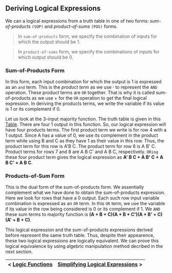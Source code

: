 ## Deriving Logical Expressions

We can a logical expressions from a truth table in one of two forms: _sum-of-products_ `(SOP)` and _product-of-sums_ `(POS)` forms. 

> In `sum-of-products` form, we specify the combination of inputs for which the output should be 1.

> In `product-of-sums` form, we specify the combinations of inputs for which output should be 0.

### Sum-of-Products Form

In this form, each input combination for which the output is 1 is expressed as an `and` term. This is the _product term_ as we use <span>&#183;</span> to represent the `AND` operation. These product terms are `OR` together. That is why it is called sum-of-products as we use + for the `OR` operation to get the final logical expression. In deriving the products terms, we write the variable if its value is 1 or its complement if 0. 

Let us look at the 3-input majority function. The truth table is given in this [Table](https://github.com/romuro-pauliv/Introduction-to-Assembly/blob/39c520f700e69428264b5063be441e9605645763/Part%20II%20-%20Computer%20Organization/a4%20-%20Logic%20Functions.md?plain=1#L7). There are four 1 output in this function. So, our logical expression will have four products terms. The first product term we write is for row 4 with a 1 output. Since A has a value of 0, we use its complement in the product term while using B and C as they have 1 as their value in this row. Thus, the product term for this row is A'B C. The product term for row 6 is A B' C. Product terms for rows 7 and 8 are A B C' and A B C, respectively. `ORing` these four product term gives the logical expression as __A' B C + A B' C + A B C' + A B C__. 

### Products-of-Sum Form

This is the dual form of the sum-of-products form. We assentially complement what we have done to obtain the sum-of-products expression. Here we look for rows that have a 0 output. Each such row input variable combination is expressed as an `OR` term. In this `OR` term, we use the variable if its value in the row being considered is 0 or its complement if 1. We `AND` these sum terms to majority function is __(A + B + C)(A + B + C')(A + B' + C)(A' + B + C)__.

This logical expression and the sum-of-products expressions derived before represent the same truth table. Thus, despite their appearence, these two logical expressions are logically equivalent. We can prove this logical equivalence by using algebric manipulation method decribed in the next section.

| < [Logic Functions](https://github.com/romuro-pauliv/Introduction-to-Assembly/blob/main/Part%20II%20-%20Computer%20Organization/a4%20-%20Logic%20Functions.md) | [Simplifying Logical Expressions](https://github.com/romuro-pauliv/Introduction-to-Assembly/blob/main/Part%20II%20-%20Computer%20Organization/a6%20-%20Simplifying%20Logical%20Expressions.md#boolean-laws) > |
| -|-|